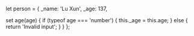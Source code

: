 let person = {
  _name: 'Lu Xun',
  _age: 137,
  
  set age(age) {
    if (typeof age === 'number') {
      this._age = this.age;
    } else {
      return 'Invalid input';
    }
  }
};

